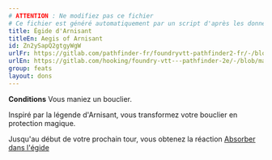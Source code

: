 ```yaml
---
# ATTENTION : Ne modifiez pas ce fichier
# Ce fichier est généré automatiquement par un script d'après les données du module Foundry VTT officiel et de sa traduction
title: Égide d'Arnisant
titleEn: Aegis of Arnisant
id: Zn2ySapQ2gtgyWgW
urlFr: https://gitlab.com/pathfinder-fr/foundryvtt-pathfinder2-fr/-/blob/master/data/feats/Zn2ySapQ2gtgyWgW.htm
urlEn: https://gitlab.com/hooking/foundry-vtt---pathfinder-2e/-/blob/master/packs/data/feats.db/aegis-of-arnisant.json
group: feats
layout: dons
---
```

**Conditions** Vous maniez un bouclier.

Inspiré par la légende d'Arnisant, vous transformez votre bouclier en protection magique.

Jusqu'au début de votre prochain tour, vous obtenez la réaction [Absorber dans l'égide](../actions/absorber-dans-l-égide.md)



